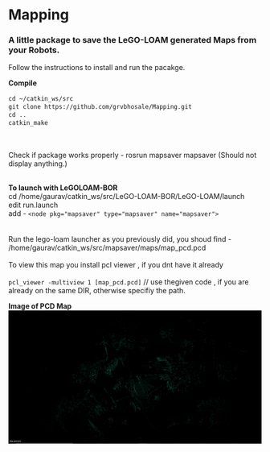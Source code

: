 # Mapping

<h3>A little package to save the LeGO-LOAM generated Maps from your Robots.</h3>

Follow the instructions to install and run the pacakge.<br />

<b>Compile</b><br />
```
cd ~/catkin_ws/src
git clone https://github.com/grvbhosale/Mapping.git
cd ..
catkin_make
```
<br /><br />
Check if package works properly - rosrun mapsaver mapsaver (Should not display anything.)<br />
<br />

<b>To launch with LeGOLOAM-BOR</b><br />
cd /home/gaurav/catkin_ws/src/LeGO-LOAM-BOR/LeGO-LOAM/launch <br />
edit run.launch
<br />
add - `<node pkg="mapsaver" type="mapsaver" name="mapsaver">`<br />
<br /><br />
Run the lego-loam launcher as you previously did, you shoud find -<br />
/home/gaurav/catkin_ws/src/mapsaver/maps/map_pcd.pcd<br />
<br />
To view this map you install pcl viewer , if you dnt have it already<br />
<br />
`pcl_viewer -multiview 1 [map_pcd.pcd]` // use thegiven code , if you are already on the same DIR, otherwise specifiy the path. <br />

<b> Image of PCD Map </b></br>
![Image of Mapping](https://github.com/grvbhosale/Mapping/blob/master/map_pcd.PNG)
